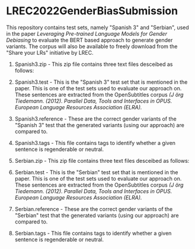 # LREC2022GenderBiasSubmission

This repository contains test sets, namely "Spanish 3" and "Serbian", used in the paper _Leveraging Pre-trained Language Models for Gender Debiasing_ to evaluate the BERT based approach to generate gender variants. 
The corpus will also be available to freely download from the "Share your LRs" initiative by LREC. 

1. Spanish3.zip - This zip file contains three text files desceibed as follows:
  1. Spanish3.test - This is the "Spanish 3" test set that is mentioned in the paper. This is one of the test sets used to evaluate our approach on. These sentences are extracted from the OpenSubtitles corpus _(J ̈org Tiedemann. (2012). Parallel Data, Tools and Interfaces in OPUS. European Language Resources Association (ELRA)._
  2. Spanish3.reference - These are the correct gender variants of the "Spanish 3" test that the generated variants (using our approach) are compared to.
  3. Spanish3.tags - This file contains tags to identify whether a given sentence is regenderable or neutral.

2. Serbian.zip - This zip file contains three text files desceibed as follows:
  1. Serbian.test - This is the "Serbian" test set that is mentioned in the paper. This is one of the test sets used to evaluate our approach on. These sentences are extracted from the OpenSubtitles corpus _(J ̈org Tiedemann. (2012). Parallel Data, Tools and Interfaces in OPUS. European Language Resources Association (ELRA)._
  2. Serbian.reference - These are the correct gender variants of the "Serbian" test that the generated variants (using our approach) are compared to.
  3. Serbian.tags - This file contains tags to identify whether a given sentence is regenderable or neutral.
